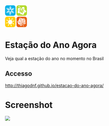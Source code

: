 ![alt tag](https://raw.githubusercontent.com/thiagodnf/estacao-do-ano-agora/master/img/favicon/android-icon-72x72.png)

# Estação do Ano Agora

Veja qual a estação do ano no momento no Brasil

## Accesso


http://thiagodnf.github.io/estacao-do-ano-agora/


# Screenshot

<img class="screenshot" src="https://user-images.githubusercontent.com/114015/206924926-c35f9a1c-d736-484a-bfe5-694efd4deb16.png" width="500px"/>
